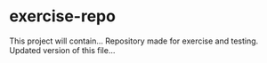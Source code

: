 # exercise-repo

This project will contain...
Repository made for exercise and testing.
Updated version of this file...

